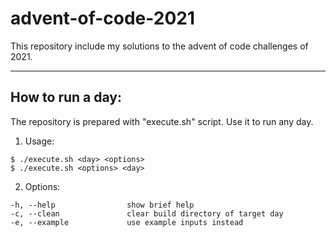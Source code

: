 # advent-of-code-2021
This repository include my solutions to the advent of code challenges of 2021.

----

## How to run a day:

The repository is prepared with "execute.sh" script. Use it to run any day.

1. Usage:
```
$ ./execute.sh <day> <options>
$ ./execute.sh <options> <day>
```

2. Options:
```
-h, --help                show brief help
-c, --clean               clear build directory of target day
-e, --example             use example inputs instead
```
